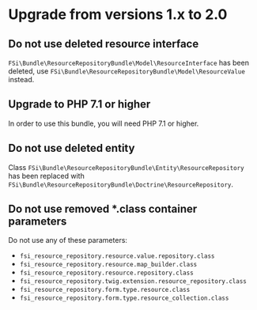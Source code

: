# Upgrade from versions 1.x to 2.0

## Do not use deleted resource interface

`FSi\Bundle\ResourceRepositoryBundle\Model\ResourceInterface` has been deleted,
use `FSi\Bundle\ResourceRepositoryBundle\Model\ResourceValue` instead.

## Upgrade to PHP 7.1 or higher

In order to use this bundle, you will need PHP 7.1 or higher.

## Do not use deleted entity

Class `FSi\Bundle\ResourceRepositoryBundle\Entity\ResourceRepository` has been
replaced with `FSi\Bundle\ResourceRepositoryBundle\Doctrine\ResourceRepository`.

## Do not use removed *.class container parameters

Do not use any of these parameters:

- `fsi_resource_repository.resource.value.repository.class`
- `fsi_resource_repository.resource.map_builder.class`
- `fsi_resource_repository.resource.repository.class`
- `fsi_resource_repository.twig.extension.resource_repository.class`
- `fsi_resource_repository.form.type.resource.class`
- `fsi_resource_repository.form.type.resource_collection.class`
